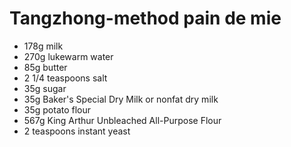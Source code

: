 # Tangzhong-method pain de mie

* 178g milk
* 270g lukewarm water
* 85g butter
* 2 1/4 teaspoons salt
* 35g sugar
* 35g Baker's Special Dry Milk or nonfat dry milk
* 35g potato flour
* 567g King Arthur Unbleached All-Purpose Flour
* 2 teaspoons instant yeast


